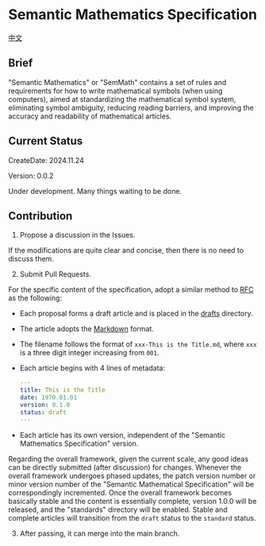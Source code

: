 # Semantic Mathematics Specification

[中文](README_zh.md)

## Brief

"Semantic Mathematics" or "SemMath" contains a set of rules and requirements for how to write mathematical symbols (when using computers), aimed at standardizing the mathematical symbol system, eliminating symbol ambiguity, reducing reading barriers, and improving the accuracy and readability of mathematical articles.

## Current Status

CreateDate: 2024.11.24

Version: 0.0.2

Under development. Many things waiting to be done.

## Contribution

1. Propose a discussion in the Issues.

If the modifications are quite clear and concise, then there is no need to discuss them.

2. Submit Pull Requests.

For the specific content of the specification, adopt a similar method to [RFC](https://www.rfc-editor.org/) as the following:

- Each proposal forms a draft article and is placed in the [drafts](./drafts/) directory.
- The article adopts the [Markdown](https://www.markdownguide.org/) format.
- The filename follows the format of `xxx-This is the Title.md`, where `xxx` is a three digit integer increasing from `001`.
- Each article begins with 4 lines of metadata:

  ```yml
  ---
  title: This is the Title
  date: 1970.01.01
  version: 0.1.0
  status: draft
  ---
  ```

- Each article has its own version, independent of the "Semantic Mathematics Specification" version.

Regarding the overall framework, given the current scale, any good ideas can be directly submitted (after discussion) for changes. Whenever the overall framework undergoes phased updates, the patch version number or minor version number of the "Semantic Mathematical Specification" will be correspondingly incremented. Once the overall framework becomes basically stable and the content is essentially complete, version 1.0.0 will be released, and the "standards" directory will be enabled. Stable and complete articles will transition from the `draft` status to the `standard` status.

3. After passing, it can merge into the main branch.
